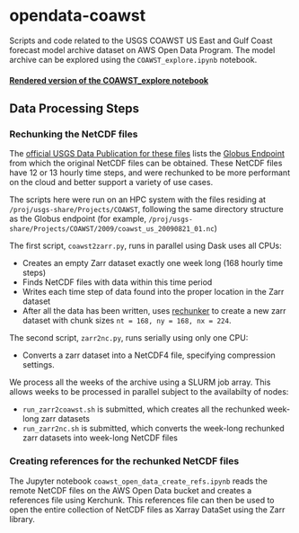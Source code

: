 # opendata-coawst
Scripts and code related to the USGS COAWST US East and Gulf Coast forecast model archive dataset on AWS Open Data Program.  The model archive can be explored using the `COAWST_explore.ipynb` notebook.  

#### [Rendered version of the COAWST_explore notebook](https://nbviewer.org/gist/rsignell-usgs/83b95813d195b2e34ecd7d9812bc3f46)

## Data Processing Steps
### Rechunking the NetCDF files 
The [official USGS Data Publication for these files](https://www.sciencebase.gov/catalog/item/610acd4fd34ef8d7056893da) lists the [Globus Endpoint](https://app.globus.org/file-manager?origin_id=2e58c429-d1cf-4808-85a7-0d8214a4547e&origin_path=%2F) from which the original NetCDF files can be obtained.  These NetCDF files have 12 or 13 hourly time steps, and were rechunked to be more performant on the cloud and better support a variety of use cases. 

The scripts here were run on an HPC system with the files residing at `/proj/usgs-share/Projects/COAWST`, following the same directory structure as the Globus endpoint (for example, `/proj/usgs-share/Projects/COAWST/2009/coawst_us_20090821_01.nc`)

The first script, `coawst2zarr.py`, runs in parallel using Dask uses all CPUs:
* Creates an empty Zarr dataset exactly one week long (168 hourly time steps)
* Finds NetCDF files with data within this time period
* Writes each time step of data found into the proper location in the Zarr dataset
* After all the data has been written, uses [rechunker](https://github.com/pangeo-data/rechunker) to create a new zarr dataset with chunk sizes `nt = 168, ny = 168, nx = 224`.

The second script, `zarr2nc.py`, runs serially using only one CPU:
* Converts a zarr dataset into a NetCDF4 file, specifying compression settings. 

We process all the weeks of the archive using a SLURM job array.  This allows weeks to be processed in parallel subject to the availabilty of nodes:
* `run_zarr2coawst.sh` is submitted, which creates all the rechunked week-long zarr datasets
* `run_zarr2nc.sh` is submitted, which converts the week-long rechunked zarr datasets into week-long NetCDF files

### Creating references for the rechunked NetCDF files
The Jupyter notebook `coawst_open_data_create_refs.ipynb` reads the remote NetCDF files on the AWS Open Data bucket and creates a references file using Kerchunk.  This references file can then be used to open the entire collection of NetCDF files as Xarray DataSet using the Zarr library.




